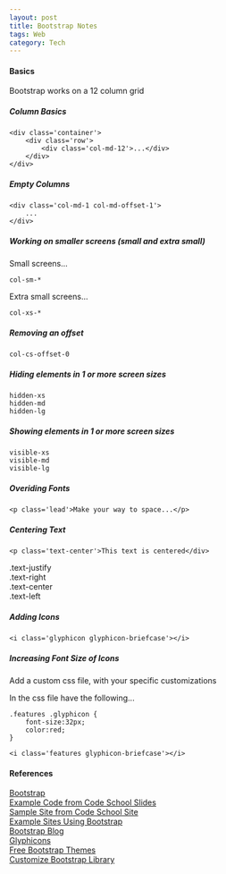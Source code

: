 ```yaml
---
layout: post
title: Bootstrap Notes
tags: Web
category: Tech
---
```


#### Basics ####

Bootstrap works on a 12 column grid  

##### Column Basics #####

~~~
<div class='container'>
	<div class='row'>
		<div class='col-md-12'>...</div>
	</div>
</div>
~~~

##### Empty Columns #####

~~~
<div class='col-md-1 col-md-offset-1'>
	...
</div>
~~~

##### Working on smaller screens (small and extra small) #####

Small screens...

~~~
col-sm-*
~~~

Extra small screens...

~~~
col-xs-*
~~~

##### Removing an offset #####

~~~
col-cs-offset-0
~~~

##### Hiding elements in 1 or more screen sizes #####

~~~
hidden-xs
hidden-md
hidden-lg
~~~

##### Showing elements in 1 or more screen sizes #####

~~~
visible-xs  
visible-md  
visible-lg  
~~~

##### Overiding Fonts #####

~~~
<p class='lead'>Make your way to space...</p>
~~~

##### Centering Text #####

~~~
<p class='text-center'>This text is centered</div>
~~~

.text-justify  
.text-right  
.text-center  
.text-left  

##### Adding Icons #####

~~~
<i class='glyphicon glyphicon-briefcase'></i>
~~~

##### Increasing Font Size of Icons #####

Add a custom css file, with your specific customizations

In the css file have the following...  
~~~
.features .glyphicon {
	font-size:32px;
	color:red;
}
~~~

~~~
<i class='features glyphicon-briefcase'></i>
~~~

#### References #### 

[Bootstrap](http://getbootstrap.com/)  
[Example Code from Code School Slides](https://github.com/codeschool/BlastingOffWithBootstrapDemo)  
[Sample Site from Code School Site](http://codeschool.github.io/BlastingOffWithBootstrapDemo/)  
[Example Sites Using Bootstrap](http://expo.getbootstrap.com/)  
[Bootstrap Blog](http://blog.getbootstrap.com/)  
[Glyphicons](http://getbootstrap.com/components/#glyphicons)  
[Free Bootstrap Themes](http://startbootstrap.com/)  
[Customize Bootstrap Library](http://getbootstrap.com/customize/)  
